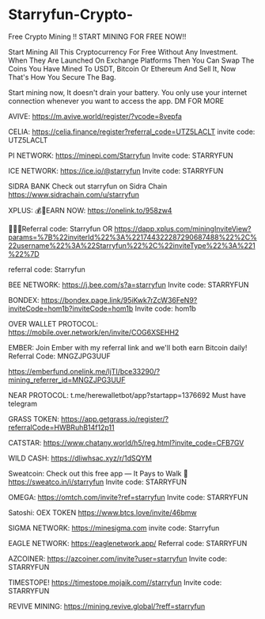 # Starryfun-Crypto-
Free Crypto Mining 
!! START MINING FOR FREE NOW!!

Start Mining All This Cryptocurrency For Free Without Any Investment. When They Are Launched On Exchange Platforms Then You Can Swap The Coins You Have Mined To USDT, Bitcoin Or Ethereum And Sell It, Now That's How You Secure The Bag.

Start mining now, It doesn't drain your battery. You only use your internet connection whenever you want to access the app.
DM FOR MORE 

AVIVE: https://m.avive.world/register/?vcode=8vepfa 

CELIA:  https://celia.finance/register?referral_code=UTZ5LACLT
invite code: UTZ5LACLT

PI NETWORK: https://minepi.com/Starryfun 
Invite code: STARRYFUN 

ICE NETWORK: https://ice.io/@starryfun
Invite code: STARRYFUN 

SIDRA BANK
Check out starryfun on Sidra Chain https://www.sidrachain.com/u/starryfun 

XPLUS:
💰📱EARN NOW: https://onelink.to/958zw4
 
💁🏻‍♂️Referral code: Starryfun
                 OR
https://dapp.xplus.com/miningInviteView?params=%7B%22inviterId%22%3A%221744322287290687488%22%2C%22username%22%3A%22Starryfun%22%2C%22inviteType%22%3A%221%22%7D

referral code: Starryfun 

BEE NETWORK: https://j.bee.com/s?a=starryfun
Invite code: STARRYFUN

BONDEX:  https://bondex.page.link/95iKwk7rZcW36FeN9?inviteCode=hom1b?inviteCode=hom1b
Invite code: hom1b

OVER WALLET PROTOCOL:
https://mobile.over.network/en/invite/COG6XSEHH2


EMBER: Join Ember with my referral link and we'll both earn Bitcoin daily!
Referral Code: MNGZJPG3UUF

https://emberfund.onelink.me/ljTI/bce33290/?mining_referrer_id=MNGZJPG3UUF


NEAR PROTOCOL:
t.me/herewalletbot/app?startapp=1376692
Must have telegram

GRASS TOKEN:
https://app.getgrass.io/register/?referralCode=HWBRuhB14f12p11 

CATSTAR: https://www.chatany.world/h5/reg.html?invite_code=CFB7GV

WILD CASH:  https://dliwhsac.xyz/r/1dSQYM

Sweatcoin:  Check out this free app — It Pays to Walk 🚶 https://sweatco.in/i/starryfun 
Invite code: STARRYFUN

OMEGA:  https://omtch.com/invite?ref=starryfun 
Invite code: STARRYFUN

Satoshi: OEX TOKEN https://www.btcs.love/invite/46bmw 

SIGMA NETWORK: https://minesigma.com 
invite code: Starryfun

EAGLE NETWORK:  https://eaglenetwork.app/
Referral code: STARRYFUN 

AZCOINER: 
https://azcoiner.com/invite?user=starryfun
Invite code: STARRYFUN

TIMESTOPE! 
https://timestope.mojaik.com//starryfun
Invite code: STARRYFUN 

REVIVE MINING: https://mining.revive.global/?reff=starryfun


